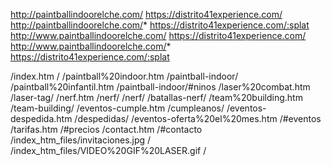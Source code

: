 http://paintballindoorelche.com/	https://distrito41experience.com/
http://paintballindoorelche.com/*	https://distrito41experience.com/:splat
http://www.paintballindoorelche.com/	https://distrito41experience.com/
http://www.paintballindoorelche.com/*	https://distrito41experience.com/:splat

/index.htm	/
/paintball%20indoor.htm	/paintball-indoor/
/paintball%20infantil.htm	/paintball-indoor/#ninos
/laser%20combat.htm	/laser-tag/
/nerf.htm	/nerf/
/nerf/	/batallas-nerf/
/team%20building.htm	/team-building/
/eventos-cumple.htm	/cumpleanos/
/eventos-despedida.htm	/despedidas/
/eventos-oferta%20el%20mes.htm	/#eventos
/tarifas.htm	/#precios
/contact.htm	/#contacto
/index_htm_files/invitaciones.jpg	/
/index_htm_files/VIDEO%20GIF%20LASER.gif	/